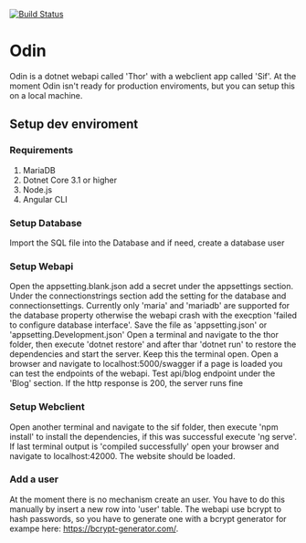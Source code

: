 [![Build Status](https://dev.azure.com/radiergummi90/Odin/_apis/build/status/SuperSaurfang.Odin?branchName=master)](https://dev.azure.com/radiergummi90/Odin/_build/latest?definitionId=3&branchName=master)
# Odin

Odin is a dotnet webapi called 'Thor' with a webclient app called 'Sif'. At the moment Odin isn't ready for production enviroments, but you can setup this on a local
machine.

## Setup dev enviroment

### Requirements
1. MariaDB
2. Dotnet Core 3.1 or higher
3. Node.js
4. Angular CLI

### Setup Database
Import the SQL file into the Database and if need, create a database user

### Setup Webapi
Open the appsetting.blank.json add a secret under the appsettings section. Under the connectionstrings section add the setting for the database and connectionsettings. 
Currently only 'maria' and 'mariadb' are supported for the database property otherwise the webapi crash with the execption 'failed to configure database interface'. 
Save the file as 'appsetting.json' or 'appsetting.Development.json'
Open a terminal and navigate to the thor folder, then execute 'dotnet restore' and after thar 'dotnet run' to restore the dependencies and start the server. Keep this
the terminal open. Open a browser and navigate to localhost:5000/swagger if a page is loaded you can test the endpoints of the webapi. Test api/blog endpoint under the
'Blog' section. If the http response is 200, the server runs fine

### Setup Webclient
Open another terminal and navigate to the sif folder, then execute 'npm install' to install the dependencies, if this was successful execute 'ng serve'. If last terminal 
output is 'compiled successfully' open your browser and navigate to localhost:42000. The website should be loaded.

### Add a user
At the moment there is no mechanism create an user. You have to do this manually by insert a new row into 'user' table. The webapi use bcrypt to hash passwords, so you
have to generate one with a bcrypt generator for exampe here: https://bcrypt-generator.com/. 

